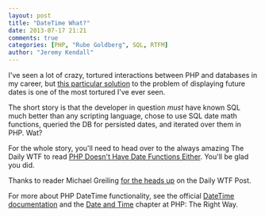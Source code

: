 ```yaml
---
layout: post
title: "DateTime What?"
date: 2013-07-17 21:21
comments: true
categories: [PHP, "Rube Goldberg", SQL, RTFM]
author: "Jeremy Kendall"
---
```


I've seen a lot of crazy, tortured interactions between PHP and databases in my career, but [this particular solution](http://thedailywtf.com/Articles/PHP-Doesnt-Have-Date-Functions-Either.aspx) to the problem of displaying future dates is one of the most tortured I've ever seen.

The short story is that the developer in question _must_ have known SQL much better than any scripting language, chose to use SQL date math functions, queried the DB for persisted dates, and iterated over them in PHP.  Wat?

For the whole story, you'll need to head over to the always amazing The Daily WTF to read [PHP Doesn't Have Date Functions Either](http://thedailywtf.com/Articles/PHP-Doesnt-Have-Date-Functions-Either.aspx). You'll be glad you did.

Thanks to reader Michael Greiling [for the heads up](https://twitter.com/mikegreiling/status/357332903144853505) on the Daily WTF Post.

For more about PHP DateTime functionality, see the official [DateTime documentation](http://php.net/datetime) and the [Date and Time](http://www.phptherightway.com/#date_and_time) chapter at PHP: The Right Way.
